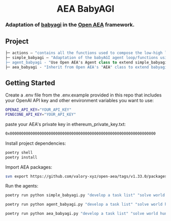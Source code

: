 <h1 align="center">
    <b>AEA BabyAGI</b>
</h1>

### Adaptation of [babyagi](https://github.com/yoheinakajima/babyagi) in the [Open AEA](https://github.com/valory-xyz/open-aea) framework.

## Project
```ml
├─ actions — "contains all the functions used to compose the low-high level actions of each agent"
├─ simple_babyagi — "Adaptation of the babyAGI agent loop/functions using only the OpenAI API without extra tooling
├─ agent_babyagi - "Use Open AEA's Agent class to extend simple_babyagi into an Open AEA "Agent" with Finite State Machine Behaviour
├─ aea_babyagi - "Inherit from Open AEA's "AEA" class to extend babyagi's functionality within agent_agi into an autonomous economic agent."
```

## Getting Started

Create a .env file from the .env.example provided in this repo that includes your OpenAI API key and other environment variables you want to use:
```bash
OPENAI_API_KEY="YOUR_API_KEY"
PINECONE_API_KEY="YOUR_API_KEY"
```

paste your AEA's private key in ethereum_private_key.txt:
```bash
0x0000000000000000000000000000000000000000000000000000000000000000
```

Install project dependencies:
```bash
poetry shell
poetry install
```

Import AEA packages:
```bash
svn export https://github.com/valory-xyz/open-aea/tags/v1.33.0/packages packages
```

Run the agents:
```bash
poetry run python simple_babyagi.py "develop a task list" "solve world hunger"
``` 
```bash
poetry run python agent_babyagi.py "develop a task list" "solve world hunger"
``` 
```bash
poetry run python aea_babyagi.py "develop a task list" "solve world hunger"
```

